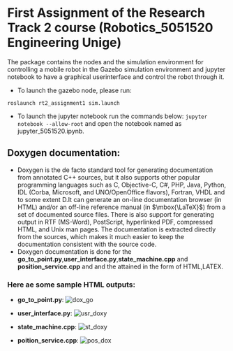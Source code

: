 # First Assignment of the Research Track 2 course (Robotics_5051520 Engineering Unige)

The package contains the nodes and the simulation environment for controlling a mobile robot in the Gazebo simulation environment and jupyter notebook to have a graphical userinterface and control the robot through it.
- To launch the gazebo node, please run:
```
roslaunch rt2_assignment1 sim.launch
```
- To launch the jupyter notebook run the commands below:
``` jupyter notebook --allow-root ``` and open the notebook named as jupyter_5051520.ipynb.

## Doxygen documentation:
* Doxygen is the de facto standard tool for generating documentation from annotated C++ sources, but it also supports other popular programming languages such as C, Objective-C, C#, PHP, Java, Python, IDL (Corba, Microsoft, and UNO/OpenOffice flavors), Fortran, VHDL and to some extent D.It can generate an on-line documentation browser (in HTML) and/or an off-line reference manual (in $\mbox{\LaTeX}$) from a set of documented source files. There is also support for generating output in RTF (MS-Word), PostScript, hyperlinked PDF, compressed HTML, and Unix man pages. The documentation is extracted directly from the sources, which makes it much easier to keep the documentation consistent with the source code.
* Doxygen documentation is done for the **go_to_point.py**,**user_interface.py**,**state_machine.cpp** and **position_service.cpp** and and the attained in the form of HTML,LATEX.
### Here ae some sample HTML outputs:
- **go_to_point.py**:
![dox_go](https://user-images.githubusercontent.com/80621864/154959404-88abe243-5ae2-410d-8177-715aee6c0bf3.jpg)


- **user_interface.py**:
![usr_doxy](https://user-images.githubusercontent.com/80621864/154959473-6df15b5c-e4be-4fe5-9717-badafbd17b38.jpg)


- **state_machine.cpp**:
![st_doxy](https://user-images.githubusercontent.com/80621864/154959538-34e5a4a0-ab1d-49d8-9977-566bf376f677.jpg)


- **poition_service.cpp**:
![pos_dox](https://user-images.githubusercontent.com/80621864/154959614-7703fa43-6423-49b2-b529-ce4a2ceab9d4.jpg)


